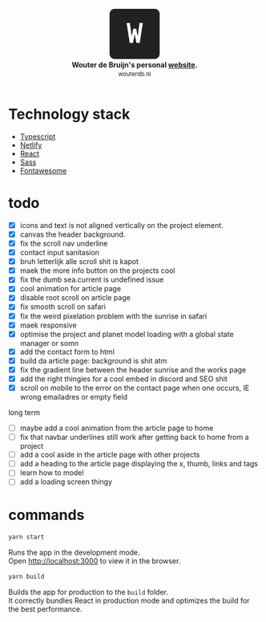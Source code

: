 <p align="center">
	<img src="./public/favicon.png" alt="logo" width="100px" height="100px"/><br>
	<b>Wouter de Bruijn's personal <a href="wouterdb.nl">website</a>.</b><br>
	<small>wouterdb.nl</small><br><br>
</p>

# Technology stack

- <a href="https://www.typescriptlang.org/">Typescript</a>
- <a href="https://www.netlify.com/">Netlify</a>
- <a href="https://reactjs.org/">React</a>
- <a href="https://sass-lang.com/">Sass</a>
- <a href="https://fontawesome.com/">Fontawesome</a>


# todo
- [x] icons and text is not aligned vertically on the project element.
- [x] canvas the header background.
- [x] fix the scroll nav underline
- [x] contact input sanitasion
- [x] bruh letterlijk alle  scroll shit is kapot
- [x] maek the more info button on the projects cool
- [x] fix the dumb sea.current is undefined issue
- [x] cool animation for article page
- [x] disable root scroll on article page
- [x] fix smooth scroll on safari
- [x] fix the weird pixelation problem with the sunrise in safari
- [x] maek responsive
- [x] optimise the project and planet model loading with a global state manager or somn
- [x] add the contact form to html
- [x] build da article page: background is shit atm
- [x] fix the gradient line between the header sunrise and the works page
- [x] add the right thingies for a cool embed in discord and SEO shit
- [x] scroll on mobile to the error on the contact page when one occurs, IE wrong emailadres or empty field 

long term
- [ ] maybe add a cool animation from the article page to home
- [ ] fix that navbar underlines still work after getting back to home from a project
- [ ] add a cool aside in the article page with other projects
- [ ] add a heading to the article page displaying the x, thumb, links and tags
- [ ] learn how to model
- [ ] add a loading screen thingy

# commands
```sh
yarn start
```

Runs the app in the development mode.\
Open [http://localhost:3000](http://localhost:3000) to view it in the browser.


```sh
yarn build
```

Builds the app for production to the `build` folder.\
It correctly bundles React in production mode and optimizes the build for the best performance.
